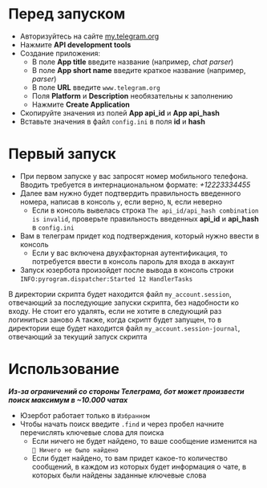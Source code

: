 # Перед запуском

- Авторизуйтесь на сайте [my.telegram.org](https://my.telegram.org)
- Нажмите **API development tools**
- Создание приложения:
    - В поле **App title** введите название (например, _chat parser_)
    - В поле **App short name** введите краткое название (например, _parser_)
    - В поле **URL** введите `www.telegram.org`
    - Поля **Platform** и **Description** необязательны к заполнению
    - Нажмите **Create Application**
- Скопируйте значения из полей **App api_id** и **App api_hash**
- Вставьте значения в файл `config.ini` в поля **id** и **hash**


# Первый запуск

- При первом запуске у вас запросят номер мобильного телефона. Вводить требуется в интернациональном формате: _+12223334455_
- Далее вам нужно будет подтвердить правильность введенного номера, написав в консоль `y`, если верно, `N`, если неверно
    - Если в консоль вывелась строка `The api_id/api_hash combination is invalid`, проверьте правильность введенных **api_id** и **api_hash** в `config.ini`
- Вам в телеграм придет код подтверждения, который нужно ввести в консоль
    - Если у вас включена двухфакторная аутентификация, то потребуется ввести в консоль пароль для входа в аккаунт
- Запуск юзербота произойдет после вывода в консоль строки `INFO:pyrogram.dispatcher:Started 12 HandlerTasks`

В директории скрипта будет находится файл `my_account.session`, отвечающий за последующие запуски скрипта, без надобности ко входу. Не стоит его удалять, если не хотите в следующий раз логиниться заново
А также, когда скрипт будет запущен, то в директории еще будет находится файл `my_account.session-journal`, отвечающий за текущий запуск скрипта


# Использование

***Из-за ограничений со стороны Телеграма, бот может произвести поиск максимум в ~10.000 чатах***
    
- Юзербот работает только в `Избранном`
- Чтобы начать поиск введите `.find` и через пробел начните перечислять ключевые слова для поиска
    - Если ничего не будет найдено, то ваше сообщение изменится на `🤖 Ничего не было найдено`
    - Если будет найдено, то вам придет какое-то количество сообщений, в каждом из которых будет информация о чате, в которых были найдены заданные ключевые слова

